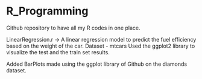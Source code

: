 # R_Programming
Github repository to have all my R codes in one place.

LinearRegression.r -> A linear regression model to predict the fuel efficiency based on the weight of the car. Dataset - mtcars
Used the ggplot2 library to visualize the test and the train set results.

Added BarPlots made using the ggplot library of Github on the diamonds dataset.
